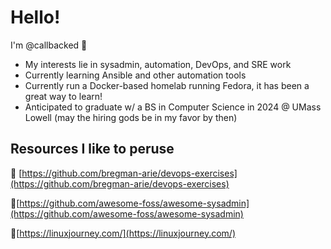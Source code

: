 # Hello!
I'm @callbacked **👋**

*  My interests lie in sysadmin, automation, DevOps, and SRE work
* Currently learning Ansible and other automation tools
* Currently run a Docker-based homelab running Fedora, it has been a great way to learn!
* Anticipated to graduate w/ a BS in Computer Science in 2024 @ UMass Lowell (may the hiring gods be in my favor by then)


## Resources I like to peruse
📌 [https://github.com/bregman-arie/devops-exercises](https://github.com/bregman-arie/devops-exercises)

📌[https://github.com/awesome-foss/awesome-sysadmin](https://github.com/awesome-foss/awesome-sysadmin)

📌[https://linuxjourney.com/](https://linuxjourney.com/)
